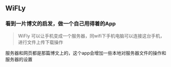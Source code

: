 ## WiFLy 

### 看到一片博文的启发，做一个自己用得着的App
> WiFly 可以让手机变成一个服务器，同wifi下手机电脑可以连接这台手机，进行文件上传下载操作

服务器和网页都是那篇博文上的，这个app会增加一些本地对服务器文件的操作和服务器的设置


